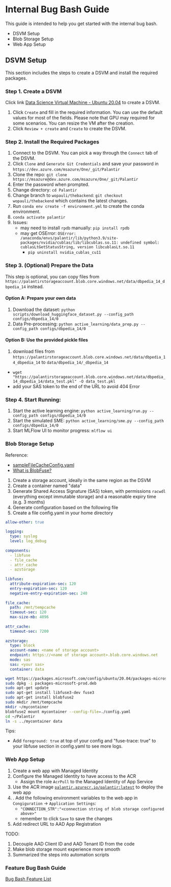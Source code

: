 # Internal Bug Bash Guide

This guide is intended to help you get started with the internal bug bash.
- DSVM Setup
- Blob Storage Setup
- Web App Setup

## DSVM Setup
This section includes the steps to create a DSVM and install the required packages.
### Step 1. Create a DSVM
Click link [Data Science Virtual Machine - Ubuntu 20.04](https://ms.portal.azure.com/#create/microsoft-dsvm.ubuntu-20042004) to create a DSVM.
1. Click `Create` and fill in the required information. You can use the default values for most of the fields. Please note that GPU may required for some scenarios. You can resize the VM after the creation.
2. Click `Review + create` and `Create` to create the DSVM.

### Step 2. Install the Required Packages
1. Connect to the DSVM. You can pick a way through the `Connect` tab of the DSVM.
2. Click `Clone` and `Generate Git Credentials` and save your password in `https://dev.azure.com/msazure/One/_git/Palantir`
3. Clone the repo: `git clone https://msazure@dev.azure.com/msazure/One/_git/Palantir`
4. Enter the password when prompted.
5. Change directory: `cd Palantir`
6. Change branch to `wopauli/thebackend`: `git checkout wopauli/thebackend` which contains the latest changes.
7. Run `conda env create -f environment.yml` to create the conda environment.
8. `conda activate palantir`
9. Issues:
    - may need to install `rpdb` manually: `pip install rpdb`
    - may get OSError: `OSError: /anaconda/envs/palantir/lib/python3.9/site-packages/nvidia/cublas/lib/libcublas.so.11: undefined symbol: cublasLtGetStatusString, version libcublasLt.so.11` 
      - `pip uninstall nvidia_cublas_cu11`

### Step 3. (Optional) Prepare the Data
This step is optional, you can copy files from `https://palantirstorageaccount.blob.core.windows.net/data/dbpedia_14_dbpedia_14` instead. 
#### Option A: Prepare your own data
1. Download the dataset: `python scripts/download_huggingface_dataset.py --config_path configs/dbpedia_14/0`
2. Data Pre-processing: `python active_learning/data_prep.py --config_path configs/dbpedia_14/0`

#### Option B: Use the provided pickle files
1. download files from `https://palantirstorageaccount.blob.core.windows.net/data/dbpedia_14_dbpedia_14` to `data/dbpedia_14/_dbpedia_14`
- `wget "https://palantirstorageaccount.blob.core.windows.net/data/dbpedia_14_dbpedia_14/data_test.pkl" -O data_test.pkl`
- add your SAS token to the end of the URL to avoid 404 Error

### Step 4. Start Running:
1. Start the active learning engine: `python active_learning/run.py --config_path configs/dbpedia_14/0`
2. Start the simulated SME: `python active_learning/sme.py --config_path configs/dbpedia_14/0`
3. Start MLFlow UI to monitor progress: `mlflow ui`


### Blob Storage Setup
Reference: 
- [sampleFileCacheConfig.yaml](https://github.com/Azure/azure-storage-fuse/blob/main/sampleFileCacheConfig.yaml)
- [What is BlobFuse?](https://learn.microsoft.com/en-us/azure/storage/blobs/blobfuse2-what-is)
1. Create a storage account, ideally in the same region as the DSVM
2. Create a container named "data"
3. Generate Shared Access Signature (SAS) token, with permissions `racwdl` (everything except immutable storage) and a reasonable expiry time (e.g. 3 months)
4. Generate configuration based on the following file
5. Create a file config.yaml in your home directory

```yml
allow-other: true
 
logging:
  type: syslog
  level: log_debug
 
components:
  - libfuse
  - file_cache
  - attr_cache
  - azstorage
 
libfuse:
  attribute-expiration-sec: 120
  entry-expiration-sec: 120
  negative-entry-expiration-sec: 240
 
file_cache:
  path: /mnt/tempcache
  timeout-sec: 120
  max-size-mb: 4096
 
attr_cache:
  timeout-sec: 7200
 
azstorage:
  type: block
  account-name: <name of storage account>
  endpoint: https://<name of storage account>.blob.core.windows.net
  mode: sas
  sas: <your sas>
  container: data

```

```sh
wget https://packages.microsoft.com/config/ubuntu/20.04/packages-microsoft-prod.deb
sudo dpkg -i packages-microsoft-prod.deb
sudo apt-get update
sudo apt-get install libfuse3-dev fuse3
sudo apt-get install blobfuse2
sudo mkdir /mnt/tempcache
mkdir ~/mycontainer
blobfuse2 mount mycontainer --config-file=./config.yaml
cd ~/Palantir
ln -s ../mycontainer data

```
Tips:
- Add `foreground: true` at top of your config and "fuse-trace: true" to your libfuse section in config.yaml to see more logs.


### Web App Setup
1. Create a web app with Managed Identity
2. Configure the Managed Identity to have access to the ACR
   - Assign the role `AcrPull` to the Managed Identity of App Service
3. Use the ACR image [`palantir.azurecr.io/palantir:latest`](https://ms.portal.azure.com/#view/Microsoft_Azure_ContainerRegistries/RepositoryBlade/id/%2Fsubscriptions%2Fa6c2a7cc-d67e-4a1a-b765-983f08c0423a%2FresourceGroups%2Fappsvc_linux_centralus_basic%2Fproviders%2FMicrosoft.ContainerRegistry%2Fregistries%2Fpalantirdemoacr/repository/palntirapi) to deploy the web app
4. . Add the following environment variables to the web app in `Congiguration` -> `Application Settings`:
   - `"CONNECTION_STR":"<connection string of blob storage configured above>"`
   - remember to click `Save` to save the changes
5. Add redirect URL to AAD App Registration

TODO: 
1. Decouple AAD Client ID and AAD Tenant ID from the code
2. Make blob storage mount experience more smooth
3. Summarized the steps into automation scripts


### Feature Bug Bash Guide
[Bug Bash Feature List](https://microsoftapc-my.sharepoint.com/:w:/g/personal/yihgu_microsoft_com/EZ8U--_bdAdDmxbNiUqITHIBrtjN24OAMoA_IQKeXONkRw)